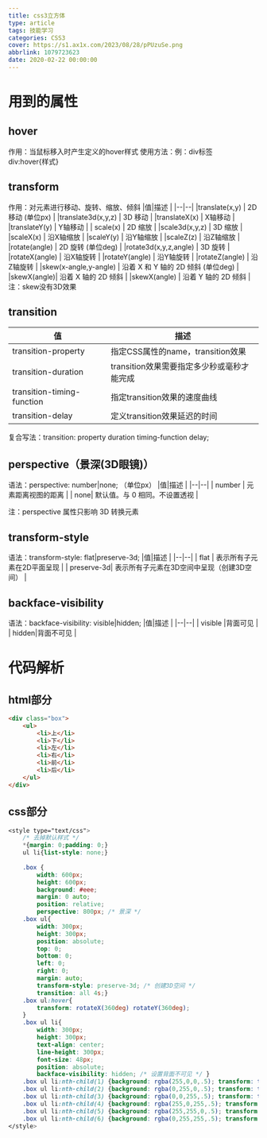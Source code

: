 ```yaml
---
title: css3立方体
type: article
tags: 技能学习
categories: CSS3
cover: https://s1.ax1x.com/2023/08/28/pPUzuSe.png
abbrlink: 1079723623
date: 2020-02-22 00:00:00
---
```

<!-- 解决图片403 -->
<meta name="referrer" content="no-referrer" />

# 用到的属性
## hover
作用：当鼠标移入时产生定义的hover样式
使用方法：例：div标签&nbsp; &nbsp; &nbsp; div:hover{样式}
## transform
作用：对元素进行移动、旋转、缩放、倾斜
|值|描述  |
|--|--|
|translate(x,y)  |  2D 移动 (单位px) |
|translate3d(x,y,z)  |  3D 移动 |
|translateX(x) |  X轴移动 |
|translateY(y) |  Y轴移动 |
| scale(x) |  2D 缩放  |
|scale3d(x,y,z)  |  3D 缩放 |
|scaleX(x)  |  沿X轴缩放 |
|scaleY(y)  |  沿Y轴缩放 |
|scaleZ(z) |  沿Z轴缩放 |
|rotate(angle)  |  2D 旋转 (单位deg) |
|rotate3d(x,y,z,angle) |  3D 旋转 |
|rotateX(angle) |  沿X轴旋转 |
|rotateY(angle) |  沿Y轴旋转 |
|rotateZ(angle) |  沿Z轴旋转 |
|skew(x-angle,y-angle)  |  沿着 X 和 Y 轴的 2D 倾斜 (单位deg) |
|skewX(angle)|  沿着 X 轴的 2D 倾斜 |
|skewX(angle) |  沿着 Y 轴的 2D 倾斜 |
注：skew没有3D效果
## transition
|值|描述  |
|--|--|
| transition-property |指定CSS属性的name，transition效果  |
| transition-duration | transition效果需要指定多少秒或毫秒才能完成 |
| transition-timing-function | 指定transition效果的速度曲线 |
| transition-delay | 	定义transition效果延迟的时间 |
复合写法：transition: property duration timing-function delay;
## perspective（景深(3D眼镜)）
语法：perspective: number|none; （单位px）
|值|描述  |
|--|--|
| number | 元素距离视图的距离 |
| none| 默认值。与 0 相同。不设置透视 |

注：perspective 属性只影响 3D 转换元素
## transform-style
语法：transform-style: flat|preserve-3d;
|值|描述  |
|--|--|
| flat | 表示所有子元素在2D平面呈现 |
| preserve-3d| 表示所有子元素在3D空间中呈现（创建3D空间） |

## backface-visibility
语法：backface-visibility: visible|hidden;
|值|描述  |
|--|--|
| visible |背面可见  |
| hidden|背面不可见  |

# 代码解析
## html部分

```html
<div class="box">
	<ul>
		<li>上</li>
		<li>下</li>
		<li>左</li>
		<li>右</li>
		<li>前</li>
		<li>后</li>
	</ul>
</div>
```

## css部分

```css
<style type="text/css">
	/* 去掉默认样式 */
	*{margin: 0;padding: 0;}
	ul li{list-style: none;}
	
	.box {
		width: 600px; 
		height: 600px; 
		background: #eee;
		margin: 0 auto;
		position: relative;
		perspective: 800px; /* 景深 */
	.box ul{
		width: 300px; 
		height: 300px; 
		position: absolute;
		top: 0; 
		bottom: 0; 
		left: 0; 
		right: 0; 
		margin: auto; 
		transform-style: preserve-3d; /* 创建3D空间 */
		transition: all 4s;}
	.box ul:hover{
		transform: rotateX(360deg) rotateY(360deg);
	}
	.box ul li{
		width: 300px;
		height: 300px; 
		text-align: center; 
		line-height: 300px; 
		font-size: 48px; 
		position: absolute;
		backface-visibility: hidden; /* 设置背面不可见 */ }
	.box ul li:nth-child(1) {background: rgba(255,0,0,.5); transform: translateY(-150px) rotateX(90deg);}
	.box ul li:nth-child(2) {background: rgba(0,255,0,.5); transform: translateY(150px) rotateX(-90deg);}
	.box ul li:nth-child(3) {background: rgba(0,0,255,.5); transform: translateX(-150px) rotateY(-90deg);}
	.box ul li:nth-child(4) {background: rgba(255,0,255,.5); transform: translateX(150px) rotateY(90deg);}
	.box ul li:nth-child(5) {background: rgba(255,255,0,.5); transform: translateZ(150px);}
	.box ul li:nth-child(6) {background: rgba(0,255,255,.5); transform: translateZ(-150px) rotateY(180deg); }		
</style>
```



